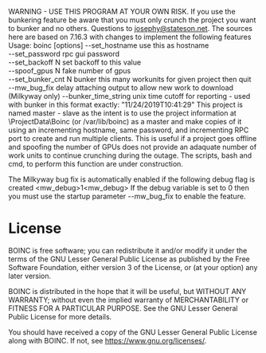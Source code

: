 
WARNING - USE THIS PROGRAM AT YOUR OWN RISK. If you use the bunkering feature be aware that you must only crunch the project you want to bunker and no others. Questions to josephy@stateson.net.
The sources here are based on 7.16.3 with changes to implement the following features
Usage: boinc [options]
--set_hostname <name>          use this as hostname    
--set_password <password>      rpc gui password    
--set_backoff N                set backoff to this value    
--spoof_gpus N                 fake number of gpus    
--set_bunker_cnt <project> N   bunker this many workunits for given project then quit    
--mw_bug_fix                   delay attaching output to allow new work to download (Milkyway only)
--bunker_time_string <text>    unix time cutoff for reporting - used with bunker
                               in this format exactly:  "11/24/2019T10:41:29"
This project is named master - slave as the intent is to use the project information at \ProjectData\Boinc (or /var/lib/boinc) as a master and make copies of it using an incrementing hostname, same password, and incrementing RPC port to create and run multiple clients. This is useful if a project goes offline and spoofing the number of GPUs does not provide an adaquate number of work units to continue crunching during the outage. The scripts, bash and cmd, to perform this function are under construction.


The Milkyway bug fix is automatically enabled if the following debug flag is created
<mw_debug>1<mw_debug>
If the debug variable is set to 0 then you must use the startup parameter --mw_bug_fix to enable the feature.

# License
BOINC is free software; you can redistribute it and/or modify it
under the terms of the GNU Lesser General Public License
as published by the Free Software Foundation,
either version 3 of the License, or (at your option) any later version.

BOINC is distributed in the hope that it will be useful,
but WITHOUT ANY WARRANTY; without even the implied warranty of
MERCHANTABILITY or FITNESS FOR A PARTICULAR PURPOSE.
See the GNU Lesser General Public License for more details.

You should have received a copy of the GNU Lesser General Public License
along with BOINC.  If not, see <https://www.gnu.org/licenses/>.
